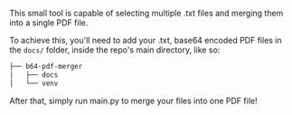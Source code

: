 This small tool is capable of selecting multiple .txt files and merging them into a single PDF file.

To achieve this, you'll need to add your .txt, base64 encoded PDF files in the `docs/` folder, inside the repo's main directory, like so:

```bash
├── b64-pdf-merger
│   ├── docs
│   └── venv
```

After that, simply run main.py to merge your files into one PDF file!
